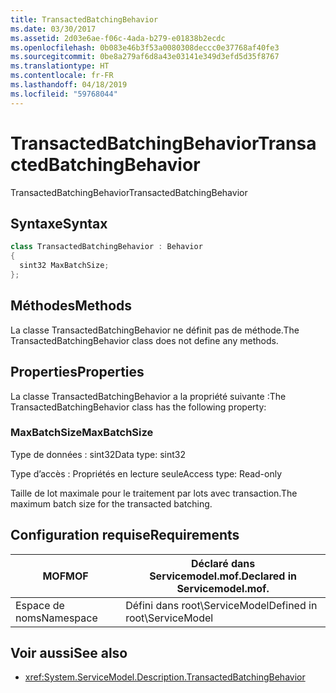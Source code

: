 ```yaml
---
title: TransactedBatchingBehavior
ms.date: 03/30/2017
ms.assetid: 2d03e6ae-f06c-4ada-b279-e01838b2ecdc
ms.openlocfilehash: 0b083e46b3f53a0080308deccc0e37768af40fe3
ms.sourcegitcommit: 0be8a279af6d8a43e03141e349d3efd5d35f8767
ms.translationtype: HT
ms.contentlocale: fr-FR
ms.lasthandoff: 04/18/2019
ms.locfileid: "59768044"
---
```

# <a name="transactedbatchingbehavior"></a><span data-ttu-id="51d00-102">TransactedBatchingBehavior</span><span class="sxs-lookup"><span data-stu-id="51d00-102">TransactedBatchingBehavior</span></span>
<span data-ttu-id="51d00-103">TransactedBatchingBehavior</span><span class="sxs-lookup"><span data-stu-id="51d00-103">TransactedBatchingBehavior</span></span>  
  
## <a name="syntax"></a><span data-ttu-id="51d00-104">Syntaxe</span><span class="sxs-lookup"><span data-stu-id="51d00-104">Syntax</span></span>  
  
```csharp
class TransactedBatchingBehavior : Behavior  
{  
  sint32 MaxBatchSize;  
};  
```  
  
## <a name="methods"></a><span data-ttu-id="51d00-105">Méthodes</span><span class="sxs-lookup"><span data-stu-id="51d00-105">Methods</span></span>  
 <span data-ttu-id="51d00-106">La classe TransactedBatchingBehavior ne définit pas de méthode.</span><span class="sxs-lookup"><span data-stu-id="51d00-106">The TransactedBatchingBehavior class does not define any methods.</span></span>  
  
## <a name="properties"></a><span data-ttu-id="51d00-107">Properties</span><span class="sxs-lookup"><span data-stu-id="51d00-107">Properties</span></span>  
 <span data-ttu-id="51d00-108">La classe TransactedBatchingBehavior a la propriété suivante :</span><span class="sxs-lookup"><span data-stu-id="51d00-108">The TransactedBatchingBehavior class has the following property:</span></span>  
  
### <a name="maxbatchsize"></a><span data-ttu-id="51d00-109">MaxBatchSize</span><span class="sxs-lookup"><span data-stu-id="51d00-109">MaxBatchSize</span></span>  
 <span data-ttu-id="51d00-110">Type de données : sint32</span><span class="sxs-lookup"><span data-stu-id="51d00-110">Data type: sint32</span></span>  
  
 <span data-ttu-id="51d00-111">Type d’accès : Propriétés en lecture seule</span><span class="sxs-lookup"><span data-stu-id="51d00-111">Access type: Read-only</span></span>  
  
 <span data-ttu-id="51d00-112">Taille de lot maximale pour le traitement par lots avec transaction.</span><span class="sxs-lookup"><span data-stu-id="51d00-112">The maximum batch size for the transacted batching.</span></span>  
  
## <a name="requirements"></a><span data-ttu-id="51d00-113">Configuration requise</span><span class="sxs-lookup"><span data-stu-id="51d00-113">Requirements</span></span>  
  
|<span data-ttu-id="51d00-114">MOF</span><span class="sxs-lookup"><span data-stu-id="51d00-114">MOF</span></span>|<span data-ttu-id="51d00-115">Déclaré dans Servicemodel.mof.</span><span class="sxs-lookup"><span data-stu-id="51d00-115">Declared in Servicemodel.mof.</span></span>|  
|---------|-----------------------------------|  
|<span data-ttu-id="51d00-116">Espace de noms</span><span class="sxs-lookup"><span data-stu-id="51d00-116">Namespace</span></span>|<span data-ttu-id="51d00-117">Défini dans root\ServiceModel</span><span class="sxs-lookup"><span data-stu-id="51d00-117">Defined in root\ServiceModel</span></span>|  
  
## <a name="see-also"></a><span data-ttu-id="51d00-118">Voir aussi</span><span class="sxs-lookup"><span data-stu-id="51d00-118">See also</span></span>

- <xref:System.ServiceModel.Description.TransactedBatchingBehavior>
